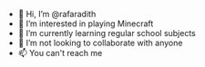 - 👋 Hi, I’m @rafaradith
- 👀 I’m interested in playing Minecraft
- 🌱 I’m currently learning regular school subjects
- 💞️ I’m not looking to collaborate with anyone
- 📫 You can't reach me
